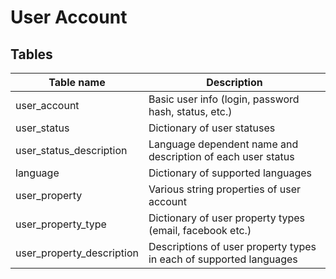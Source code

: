 # User Account

## Tables
| Table name | Description |
|------------|-------------|
|user_account| Basic user info (login, password hash, status, etc.) |
|user_status | Dictionary of user statuses |
|user_status_description| Language dependent name and description of each user status |
|language | Dictionary of supported languages |
|user_property| Various string properties of user account|
|user_property_type| Dictionary of user property types (email, facebook etc.)|
|user_property_description| Descriptions of user property types in each of supported languages|